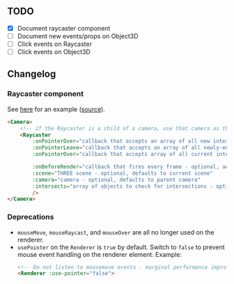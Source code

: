 ## TODO
- [X] Document raycaster component
- [ ] Document new events/props on Object3D
- [ ] Click events on Raycaster
- [ ] Click events on Object3D

## Changelog

### Raycaster component

See [here](https://troisjs-instancedcolors.netlify.app/) for an example ([source](https://github.com/SaFrMo/trois-examples/blob/instanced-colors-standalone-demo/src/components/InstancedColors/InstancedColors.vue)).

```html
<Camera>
    <!-- if the Raycaster is a child of a camera, use that camera as the ray origin -->
    <Raycaster 
        :onPointerOver="callback that accepts an array of all new intersections, like onMouseEnter" 
        :onPointerLeave="callback that accepts an array of all newly-ended intersections, like onMouseLeave" 
        :onPointerOver="callback that accepts array of all current intersections"

        :onBeforeRender="callback that fires every frame - optional, accepts the created raycaster. setting this property assumes the user is implementing all raycaster functionality and nullifies all other props and built-in functionality."
        :scene="THREE scene - optional, defaults to current scene"
        :camera="camera - optional, defaults to parent camera"
        :intersects="array of objects to check for intersections - optional, casts against all scene children by default"
        />
</Camera>
```


### Deprecations

* `mouseMove`, `mouseRaycast`, and `mouseOver` are all no longer used on the renderer.
* `usePointer` on the `Renderer` is `true` by default. Switch to `false` to prevent mouse event handling on the renderer element. Example:
    ```html
    <!-- Do not listen to mousemove events - marginal performance improvement -->
    <Renderer :use-pointer="false">
    ```